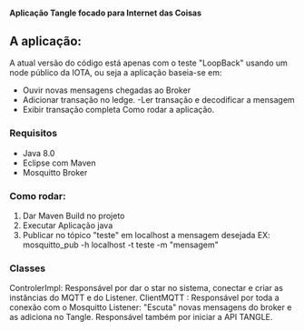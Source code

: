 #### Aplicação Tangle focado para Internet das Coisas

## A aplicação:
A atual versão do código está apenas com o teste "LoopBack" usando um node público da IOTA, ou seja a aplicação baseia-se em:
- Ouvir novas mensagens chegadas ao Broker
- Adicionar transação no ledge.
-Ler transação e decodificar a mensagem
- Exibir transação completa
Como rodar a aplicação.

### Requisitos
- Java 8.0
- Eclipse com Maven
- Mosquitto Broker

### Como rodar:
1. Dar Maven Build no projeto
2. Executar Aplicação java
3. Publicar no tópico "teste" em localhost a mensagem desejada EX: mosquitto_pub -h localhost -t teste -m "mensagem"


### Classes 
ControlerImpl: Responsável por dar o star no sistema, conectar e criar as instâncias do MQTT e do Listener.
ClientMQTT : Responsável por toda a conexão com o Mosquitto
Listener: "Escuta" novas mensagens do broker e as adiciona no Tangle. Responsável também por iniciar a API TANGLE.
